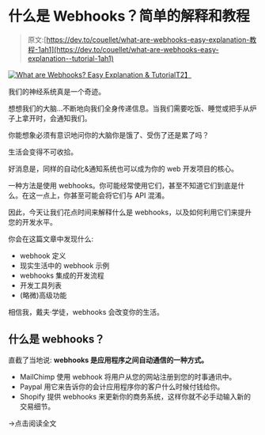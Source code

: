 # 什么是 Webhooks？简单的解释和教程

> 原文:[https://dev.to/couellet/what-are-webhooks-easy-explanation-教程-1ah1](https://dev.to/couellet/what-are-webhooks-easy-explanation--tutorial-1ah1)

[![What are Webhooks? Easy Explanation & Tutorial](../Images/2e1006765d58125d34f41740a6547fa6.png)T2】](https://res.cloudinary.com/practicaldev/image/fetch/s--RFf5bHIe--/c_limit%2Cf_auto%2Cfl_progressive%2Cq_auto%2Cw_880/https://snipcart.com/media/203936/webhooks-explained-1.jpg)

我们的神经系统真是一个奇迹。

想想我们的大脑...不断地向我们全身传递信息。当我们需要吃饭、睡觉或把手从炉子上拿开时，会通知我们。

你能想象必须有意识地问你的大脑你是饿了、受伤了还是累了吗？

生活会变得不可收拾。

好消息是，同样的自动化&通知系统也可以成为你的 web 开发项目的核心。

一种方法是使用 webhooks。你可能经常使用它们，甚至不知道它们到底是什么。在这一点上，你甚至可能会将它们与 API 混淆。

因此，今天让我们花点时间来解释什么是 webhooks，以及如何利用它们来提升您的开发水平。

你会在这篇文章中发现什么:

*   webhook 定义
*   现实生活中的 webhook 示例
*   webhooks 集成的开发流程
*   开发工具列表
*   (略微)高级功能

相信我，戴夫·学徒，webhooks 会改变你的生活。

## [](#what-are-webhooks)什么是 webhooks？

直截了当地说: **webhooks 是应用程序之间自动通信的一种方式。**

*   MailChimp 使用 webhook 将用户从您的网站注册到您的时事通讯中。
*   Paypal 用它来告诉你的会计应用程序你的客户什么时候付钱给你。
*   Shopify 提供 webhooks 来更新你的商务系统，这样你就不必手动输入新的交易细节。

→点击阅读全文